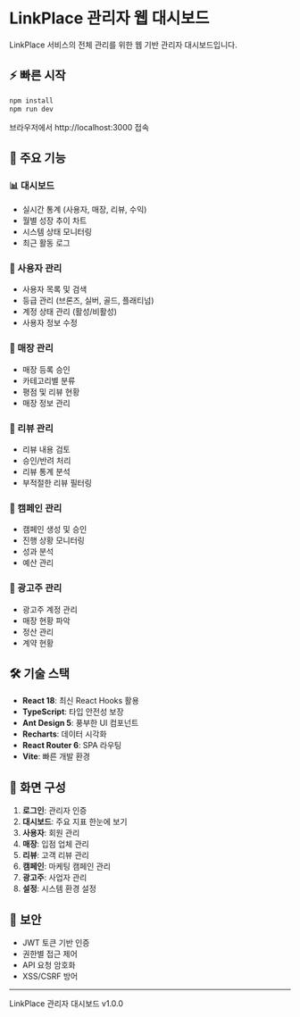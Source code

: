 # LinkPlace 관리자 웹 대시보드

LinkPlace 서비스의 전체 관리를 위한 웹 기반 관리자 대시보드입니다.

## ⚡ 빠른 시작

```bash
npm install
npm run dev
```

브라우저에서 http://localhost:3000 접속

## 🎯 주요 기능

### 📊 대시보드
- 실시간 통계 (사용자, 매장, 리뷰, 수익)
- 월별 성장 추이 차트
- 시스템 상태 모니터링
- 최근 활동 로그

### 👥 사용자 관리  
- 사용자 목록 및 검색
- 등급 관리 (브론즈, 실버, 골드, 플래티넘)
- 계정 상태 관리 (활성/비활성)
- 사용자 정보 수정

### 🏪 매장 관리
- 매장 등록 승인
- 카테고리별 분류
- 평점 및 리뷰 현황
- 매장 정보 관리

### 💬 리뷰 관리
- 리뷰 내용 검토
- 승인/반려 처리  
- 리뷰 통계 분석
- 부적절한 리뷰 필터링

### 📢 캠페인 관리
- 캠페인 생성 및 승인
- 진행 상황 모니터링
- 성과 분석
- 예산 관리

### 🤝 광고주 관리
- 광고주 계정 관리
- 매장 현황 파악
- 정산 관리
- 계약 현황

## 🛠️ 기술 스택

- **React 18**: 최신 React Hooks 활용
- **TypeScript**: 타입 안전성 보장
- **Ant Design 5**: 풍부한 UI 컴포넌트
- **Recharts**: 데이터 시각화
- **React Router 6**: SPA 라우팅
- **Vite**: 빠른 개발 환경

## 📱 화면 구성

1. **로그인**: 관리자 인증
2. **대시보드**: 주요 지표 한눈에 보기
3. **사용자**: 회원 관리
4. **매장**: 입점 업체 관리  
5. **리뷰**: 고객 리뷰 관리
6. **캠페인**: 마케팅 캠페인 관리
7. **광고주**: 사업자 관리
8. **설정**: 시스템 환경 설정

## 🔐 보안

- JWT 토큰 기반 인증
- 권한별 접근 제어
- API 요청 암호화
- XSS/CSRF 방어

---

LinkPlace 관리자 대시보드 v1.0.0
